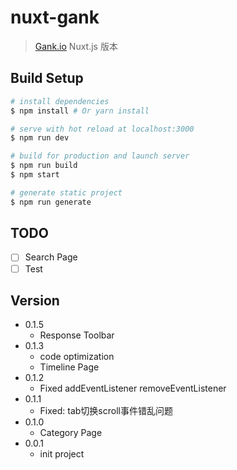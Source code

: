 # nuxt-gank

> [Gank.io](http://gank.io/) Nuxt.js 版本

## Build Setup

``` bash
# install dependencies
$ npm install # Or yarn install

# serve with hot reload at localhost:3000
$ npm run dev

# build for production and launch server
$ npm run build
$ npm start

# generate static project
$ npm run generate
```

## TODO

- [ ] Search Page
- [ ] Test

## Version

- 0.1.5
  - Response Toolbar
- 0.1.3
  - code optimization
  - Timeline Page
- 0.1.2
  - Fixed addEventListener removeEventListener
- 0.1.1
  - Fixed: tab切换scroll事件错乱问题
- 0.1.0
  - Category Page
- 0.0.1
  - init project